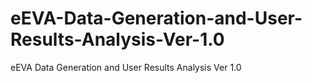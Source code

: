 # eEVA-Data-Generation-and-User-Results-Analysis-Ver-1.0
eEVA Data Generation and User Results Analysis Ver 1.0

